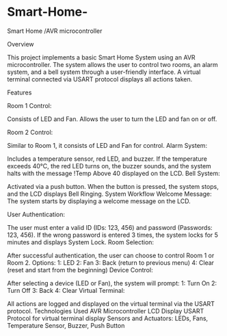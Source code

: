 # Smart-Home-
Smart Home /AVR microcontroller

Overview

This project implements a basic Smart Home System using an AVR microcontroller. The system allows the user to control two rooms, an alarm system, and a bell system through a user-friendly interface. A virtual terminal connected via USART protocol displays all actions taken.

Features

Room 1 Control:

Consists of LED and Fan.
Allows the user to turn the LED and fan on or off.

Room 2 Control:

Similar to Room 1, it consists of LED and Fan for control.
Alarm System:

Includes a temperature sensor, red LED, and buzzer.
If the temperature exceeds 40°C, the red LED turns on, the buzzer sounds, and the system halts with the message !Temp Above 40 displayed on the LCD.
Bell System:

Activated via a push button.
When the button is pressed, the system stops, and the LCD displays Bell Ringing.
System Workflow
Welcome Message:
The system starts by displaying a welcome message on the LCD.

User Authentication:

The user must enter a valid ID (IDs: 123, 456) and password (Passwords: 123, 456).
If the wrong password is entered 3 times, the system locks for 5 minutes and displays System Lock.
Room Selection:

After successful authentication, the user can choose to control Room 1 or Room 2.
Options:
1: LED
2: Fan
3: Back (return to previous menu)
4: Clear (reset and start from the beginning)
Device Control:

After selecting a device (LED or Fan), the system will prompt:
1: Turn On
2: Turn Off
3: Back
4: Clear
Virtual Terminal:

All actions are logged and displayed on the virtual terminal via the USART protocol.
Technologies Used
AVR Microcontroller
LCD Display
USART Protocol for virtual terminal display
Sensors and Actuators: LEDs, Fans, Temperature Sensor, Buzzer, Push Button
